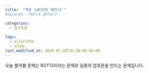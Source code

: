 ```yaml
---
title:  "백준 11655번 ROT13 "
#excerpt: "ROT13 풀어보기"

categories:
  - 알고리즘
  
tags:
  - altorithm
  - study
last_modified_at: 2020-02-28T16:30:00-00:00
---
```


오늘 풀어볼 문제는 ROT13이라는 문제로 일종의 암호문을 만드는 문제입니다.

